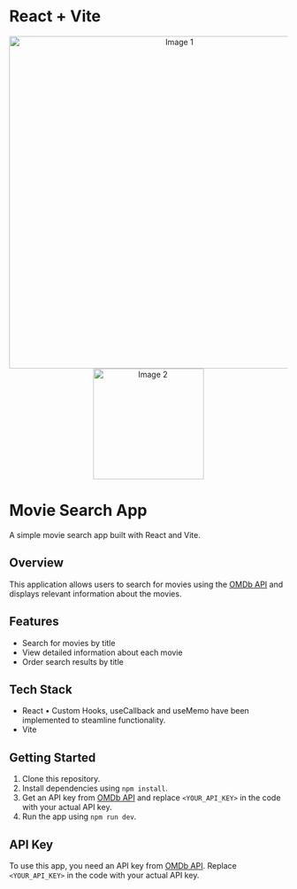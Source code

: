 # React + Vite

<div align="center">
  <img src="https://github.com/Almudena-Rendon/movie-searcher/assets/126793941/2fa34cbe-6c57-45ca-95b4-6cb648790b92" alt="Image 1" width="600"/>
  <img src="https://github.com/Almudena-Rendon/movie-searcher/assets/126793941/1bf6932c-233e-4076-9237-8060d99c7b58" alt="Image 2" width="200"/>
</div>

# Movie Search App

A simple movie search app built with React and Vite.

## Overview

This application allows users to search for movies using the [OMDb API](https://www.omdbapi.com) and displays relevant information about the movies.

## Features

- Search for movies by title
- View detailed information about each movie
- Order search results by title

## Tech Stack

- React
   • Custom Hooks, useCallback and useMemo have been implemented to steamline functionality.
- Vite

## Getting Started

1. Clone this repository.
2. Install dependencies using `npm install`.
3. Get an API key from [OMDb API](https://www.omdbapi.com) and replace `<YOUR_API_KEY>` in the code with your actual API key.
4. Run the app using `npm run dev`.


## API Key

To use this app, you need an API key from [OMDb API](https://www.omdbapi.com). Replace `<YOUR_API_KEY>` in the code with your actual API key.

